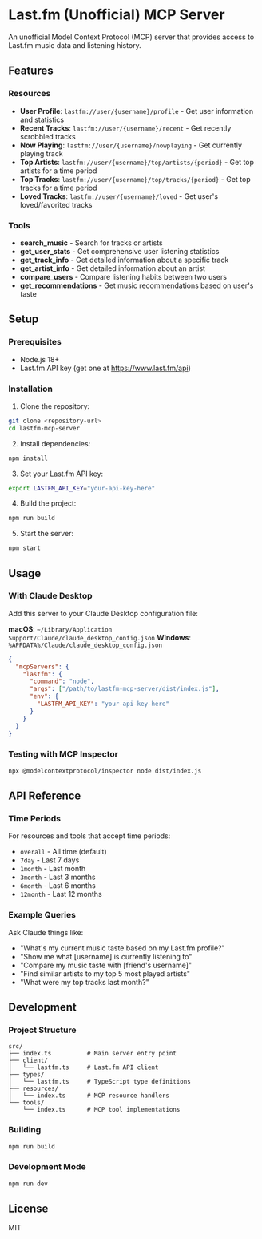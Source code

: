 # Last.fm (Unofficial) MCP Server

An unofficial Model Context Protocol (MCP) server that provides access to Last.fm music data and listening history.

## Features

### Resources
- **User Profile**: `lastfm://user/{username}/profile` - Get user information and statistics
- **Recent Tracks**: `lastfm://user/{username}/recent` - Get recently scrobbled tracks
- **Now Playing**: `lastfm://user/{username}/nowplaying` - Get currently playing track
- **Top Artists**: `lastfm://user/{username}/top/artists/{period}` - Get top artists for a time period
- **Top Tracks**: `lastfm://user/{username}/top/tracks/{period}` - Get top tracks for a time period
- **Loved Tracks**: `lastfm://user/{username}/loved` - Get user's loved/favorited tracks

### Tools
- **search_music** - Search for tracks or artists
- **get_user_stats** - Get comprehensive user listening statistics
- **get_track_info** - Get detailed information about a specific track
- **get_artist_info** - Get detailed information about an artist
- **compare_users** - Compare listening habits between two users
- **get_recommendations** - Get music recommendations based on user's taste

## Setup

### Prerequisites
- Node.js 18+ 
- Last.fm API key (get one at https://www.last.fm/api)

### Installation

1. Clone the repository:
```bash
git clone <repository-url>
cd lastfm-mcp-server
```

2. Install dependencies:
```bash
npm install
```

3. Set your Last.fm API key:
```bash
export LASTFM_API_KEY="your-api-key-here"
```

4. Build the project:
```bash
npm run build
```

5. Start the server:
```bash
npm start
```

## Usage

### With Claude Desktop

Add this server to your Claude Desktop configuration file:

**macOS**: `~/Library/Application Support/Claude/claude_desktop_config.json`
**Windows**: `%APPDATA%/Claude/claude_desktop_config.json`

```json
{
  "mcpServers": {
    "lastfm": {
      "command": "node",
      "args": ["/path/to/lastfm-mcp-server/dist/index.js"],
      "env": {
        "LASTFM_API_KEY": "your-api-key-here"
      }
    }
  }
}
```

### Testing with MCP Inspector

```bash
npx @modelcontextprotocol/inspector node dist/index.js
```

## API Reference

### Time Periods
For resources and tools that accept time periods:
- `overall` - All time (default)
- `7day` - Last 7 days
- `1month` - Last month
- `3month` - Last 3 months  
- `6month` - Last 6 months
- `12month` - Last 12 months

### Example Queries

Ask Claude things like:
- "What's my current music taste based on my Last.fm profile?"
- "Show me what [username] is currently listening to"
- "Compare my music taste with [friend's username]"
- "Find similar artists to my top 5 most played artists"
- "What were my top tracks last month?"

## Development

### Project Structure
```
src/
├── index.ts          # Main server entry point
├── client/
│   └── lastfm.ts     # Last.fm API client
├── types/
│   └── lastfm.ts     # TypeScript type definitions
├── resources/
│   └── index.ts      # MCP resource handlers
└── tools/
    └── index.ts      # MCP tool implementations
```

### Building
```bash
npm run build
```

### Development Mode
```bash
npm run dev
```

## License

MIT